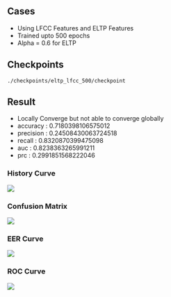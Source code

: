 
## Cases 
- Using LFCC Features and ELTP Features
- Trained upto 500 epochs
- Alpha = 0.6 for ELTP


## Checkpoints 
```./checkpoints/eltp_lfcc_500/checkpoint```

## Result
- Locally Converge but not able to converge globally
- accuracy :  0.7180398106575012
- precision :  0.24508430063724518
- recall :  0.8320870399475098
- auc :  0.8238363265991211
- prc :  0.2991851568222046

### History Curve
![](history_curve.png)


### Confusion Matrix 
![](confusion_matrix.png)


### EER Curve 
![](EER_Curve.png)


### ROC Curve
![](ROC_curve.png)
